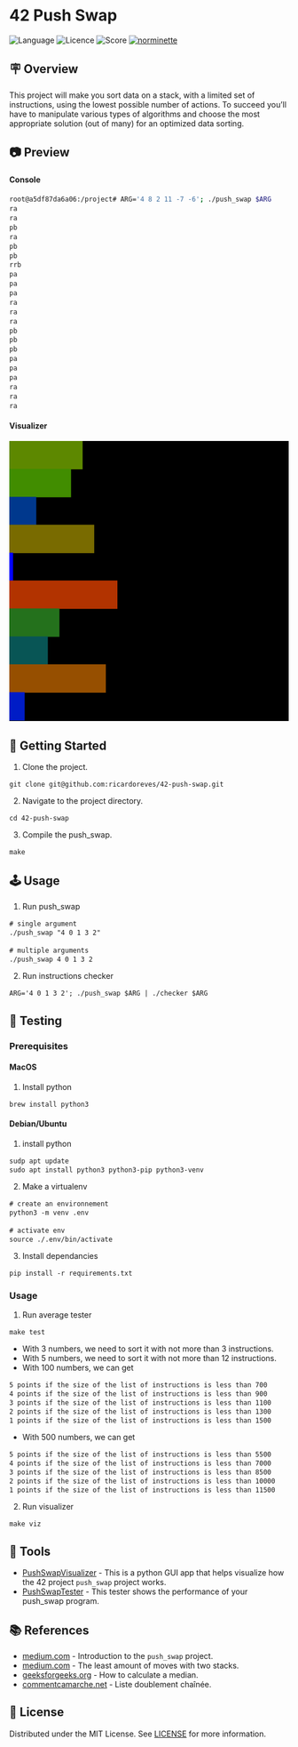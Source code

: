 # 42 Push Swap
![Language](https://img.shields.io/static/v1?label=language&message=c&color=blue) ![Licence](https://img.shields.io/badge/license-MIT-green) ![Score](https://42-project-badge.glitch.me/users/rpinto-r/project/push-swap) [![norminette](https://github.com/ricardoreves/42-push-swap/actions/workflows/norminette.yml/badge.svg)](https://github.com/ricardoreves/42-push-swap/actions/workflows/norminette.yml)

## 🪧 Overview
This project will make you sort data on a stack, with a limited set of instructions, using the lowest possible number of actions. To succeed you’ll have to manipulate various types of algorithms and choose the most appropriate solution (out of many) for an optimized data sorting.

## 📷 Preview
#### Console
```bash
root@a5df87da6a06:/project# ARG='4 8 2 11 -7 -6'; ./push_swap $ARG
ra
ra
pb
ra
pb
pb
rrb
pa
pa
pa
ra
ra
ra
pb
pb
pb
pa
pa
pa
ra
ra
ra
```
#### Visualizer
![](imgs/psviz.gif)

## 🚀 Getting Started
1. Clone the project.
```
git clone git@github.com:ricardoreves/42-push-swap.git
```
2. Navigate to the project directory.
```
cd 42-push-swap
```
3. Compile the push_swap.
```
make
```

## :joystick: Usage
1. Run push_swap
```
# single argument
./push_swap "4 0 1 3 2"

# multiple arguments
./push_swap 4 0 1 3 2
```
2. Run instructions checker
```
ARG='4 0 1 3 2'; ./push_swap $ARG | ./checker $ARG
```

## 🔬 Testing
### Prerequisites
#### MacOS
1. Install python 
```
brew install python3
```
#### Debian/Ubuntu
1. install python
```
sudp apt update
sudo apt install python3 python3-pip python3-venv
```
2. Make a virtualenv
```
# create an environnement
python3 -m venv .env

# activate env
source ./.env/bin/activate
```
3. Install dependancies
```
pip install -r requirements.txt
```

### Usage
1. Run average tester
```
make test
```
- With 3 numbers, we need to sort it with not more than 3 instructions.
- With 5 numbers, we need to sort it with not more than 12 instructions.
- With 100 numbers, we can get
```
5 points if the size of the list of instructions is less than 700
4 points if the size of the list of instructions is less than 900
3 points if the size of the list of instructions is less than 1100
2 points if the size of the list of instructions is less than 1300
1 points if the size of the list of instructions is less than 1500
```
- With 500 numbers, we can get
```
5 points if the size of the list of instructions is less than 5500
4 points if the size of the list of instructions is less than 7000
3 points if the size of the list of instructions is less than 8500
2 points if the size of the list of instructions is less than 10000
1 points if the size of the list of instructions is less than 11500
```

2. Run visualizer
```
make viz
```

## 🧰 Tools
- [PushSwapVisualizer](https://github.com/xbeheydt/push_swap_visualizer) - This is a python GUI app that helps visualize how the 42 project `push_swap` project works.
- [PushSwapTester](https://github.com/lmalki-h/push_swap_tester) - This tester shows the performance of your push_swap program.

## :books: References
- [medium.com](https://medium.com/nerd-for-tech/push-swap-tutorial-fa746e6aba1e) - Introduction to the `push_swap` project.
- [medium.com](https://medium.com/@jamierobertdawson/push-swap-the-least-amount-of-moves-with-two-stacks-d1e76a71789a) - The least amount of moves with two stacks.
- [geeksforgeeks.org](https://www.geeksforgeeks.org/median/) - How to calculate a median.
- [commentcamarche.net](https://www.commentcamarche.net/faq/7636-liste-doublement-chainee
) -  Liste doublement chaînée.


## 📝 License
Distributed under the MIT License. See [LICENSE](LICENSE) for more information.